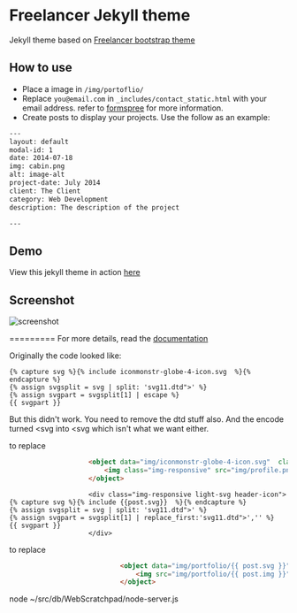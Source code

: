 Freelancer Jekyll theme
=========================

Jekyll theme based on [Freelancer bootstrap theme ](http://startbootstrap.com/templates/freelancer/)

## How to use
 - Place a image in `/img/portoflio/`
 - Replace `you@email.com` in `_includes/contact_static.html` with your email address. refer to [formspree](http://formspree.io/) for more information.
 - Create posts to display your projects. Use the follow as an example:
```txt
---
layout: default
modal-id: 1
date: 2014-07-18
img: cabin.png
alt: image-alt
project-date: July 2014
client: The Client
category: Web Development
description: The description of the project

---
```

## Demo
View this jekyll theme in action [here](https://jeromelachaud.github.io/freelancer-theme)

## Screenshot
![screenshot](https://raw.githubusercontent.com/jeromelachaud/freelancer-theme/master/screenshot.png)

=========
For more details, read the [documentation](http://jekyllrb.com/)



Originally the code looked like:

```
{% capture svg %}{% include iconmonstr-globe-4-icon.svg  %}{% endcapture %}
{% assign svgsplit = svg | split: 'svg11.dtd">' %}
{% assign svgpart = svgsplit[1] | escape %}
{{ svgpart }}                            
```

But this didn't work.  You need to  remove the dtd stuff also.  And the encode turned <svg into &lt;svg which isn't what we want either.


to replace 

```html
                    <object data="img/iconmonstr-globe-4-icon.svg"  class="img-responsive light-svg" type="image/svg+xml">
                        <img class="img-responsive" src="img/profile.png" alt="">
                    </object>

```

```
                    <div class="img-responsive light-svg header-icon">
{% capture svg %}{% include {{post.svg}}  %}{% endcapture %}
{% assign svgsplit = svg | split: 'svg11.dtd">' %}
{% assign svgpart = svgsplit[1] | replace_first:'svg11.dtd">','' %}
{{ svgpart }}
                    </div>
```

to replace

```html
                            <object data="img/portfolio/{{ post.svg }}" type="image/svg+xml"  class="img-responsive" >
                                <img src="img/portfolio/{{ post.img }}" class="img-responsive" alt="{{ post.alt }}">
                            </object>
```



node ~/src/db/WebScratchpad/node-server.js
